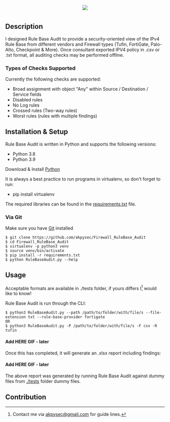 <p align="center">
  <img src="https://user-images.githubusercontent.com/48283299/135764873-62804f9f-a58d-45ec-a1b2-0c33b04c31f1.png"/>
</p>

#

## Description

I designed Rule Base Audit to provide a security-oriented view of the IPv4 Rule Base from different vendors and Firewall types (Tufin, FortiGate, Palo-Alto, Checkpoint & More). Once consultant exported IPV4 policy in .csv or .txt format, all auditing checks may be performed offline.

### Types of Checks Supported

Currently the following checks are supported:

- Broad assignment with object "Any" within Source / Destination / Service fields
- Disabled rules
- No Log rules
- Crossed rules (Two-way rules)
- Worst rules (rules with multiple findings)

## Installation & Setup
Rule Base Audit is written in Python and supports the following versions:
* Python 3.8
* Python 3.9

Download & Install [Python](https://www.python.org/downloads/)

It is always a best practice to run programs in virtualenv, so don't forget to run:
* pip install virtualenv

The required libraries can be found in the [requirements.txt](https://github.com/akpysec/Firewall_RuleBase_Audit/blob/master/requirements.txt) file.
### Via Git
Make sure you have [Git](https://git-scm.com/downloads) installed 

    $ git clone https://github.com/akpysec/Firewall_RuleBase_Audit
    $ cd Firewall_RuleBase_Audit
    $ virtualenv -p python3 venv
    $ source venv/bin/activate
    $ pip install -r requirements.txt
    $ python RuleBaseAudit.py --help

## Usage
Acceptable formats are available in ./tests folder, if yours differs I[^1] would like to know!

Rule Base Audit is run through the CLI:

    $ python3 RuleBaseAudit.py --path /path/to/folder/with/file/s --file-extension txt --rule-base-provider fortigate
    OR
    $ python3 RuleBaseAudit.py -P /path/to/folder/with/file/s -F csv -R tufin

#### Add HERE GIF - later

Once this has completed, it will generate an .xlsx report including findings:

#### Add HERE GIF - later

The above report was generated by running Rule Base Audit against dummy files from [./tests](https://github.com/akpysec/Firewall_RuleBase_Audit/tree/master/tests) folder dummy files.

## Contribution
[^1]: Contact me via <akpysec@gmail.com> for guide lines.
